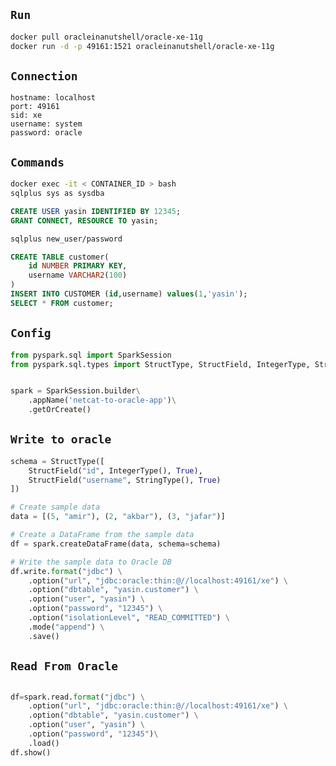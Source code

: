 ## `Run`
```bash
docker pull oracleinanutshell/oracle-xe-11g
docker run -d -p 49161:1521 oracleinanutshell/oracle-xe-11g
```

## `Connection`

    hostname: localhost
    port: 49161
    sid: xe
    username: system
    password: oracle

## `Commands`
```bash
docker exec -it < CONTAINER_ID > bash
sqlplus sys as sysdba
````
```sql
CREATE USER yasin IDENTIFIED BY 12345;
GRANT CONNECT, RESOURCE TO yasin;
```
```bash
sqlplus new_user/password
```

```sql
CREATE TABLE customer(
	id NUMBER PRIMARY KEY,
    username VARCHAR2(100)
)
INSERT INTO CUSTOMER (id,username) values(1,'yasin');
SELECT * FROM customer;
```
## `Config`
```python
from pyspark.sql import SparkSession
from pyspark.sql.types import StructType, StructField, IntegerType, StringType


spark = SparkSession.builder\
    .appName('netcat-to-oracle-app')\
    .getOrCreate()

```

## `Write to oracle`
```python
schema = StructType([
    StructField("id", IntegerType(), True),
    StructField("username", StringType(), True)
])

# Create sample data
data = [(5, "amir"), (2, "akbar"), (3, "jafar")]

# Create a DataFrame from the sample data
df = spark.createDataFrame(data, schema=schema)

# Write the sample data to Oracle DB
df.write.format("jdbc") \
    .option("url", "jdbc:oracle:thin:@//localhost:49161/xe") \
    .option("dbtable", "yasin.customer") \
    .option("user", "yasin") \
    .option("password", "12345") \
    .option("isolationLevel", "READ_COMMITTED") \
    .mode("append") \
    .save()

```

## `Read From Oracle`
```python

df=spark.read.format("jdbc") \
    .option("url", "jdbc:oracle:thin:@//localhost:49161/xe") \
    .option("dbtable", "yasin.customer") \
    .option("user", "yasin") \
    .option("password", "12345")\
    .load()
df.show()

```



